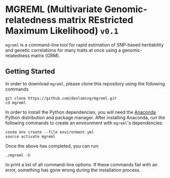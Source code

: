 
# MGREML (Multivariate Genomic-relatedness matrix REstricted Maximum Likelihood) `v0.1`

`mgreml` is a command-line tool for rapid estimation of SNP-based heritability and genetic correlations for many traits at once using a genomic-relatedness matrix (GRM).

## Getting Started

In order to download `mgreml`, please clone this repository using the following commands
```  
git clone https://github.com/devlaming/mgreml.git
cd mgreml
```

In order to install the Python dependencies, you will need the [Anaconda](https://store.continuum.io/cshop/anaconda/) Python distribution and package manager. After installing Anaconda, run the following commands to create an environment with `mgreml`'s dependencies:

```
conda env create --file environment.yml
source activate mgreml
```

Once the above has completed, you can run:

```
./mgreml -h
```
to print a list of all command-line options. If these commands fail with an error, something has gone wrong during the installation process. 

